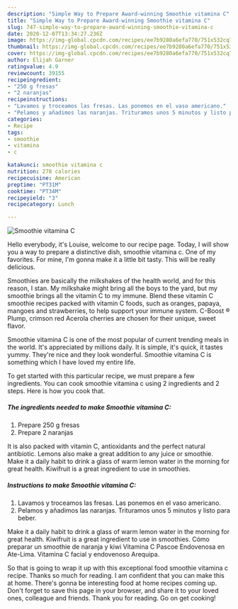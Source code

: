 ```yaml
---
description: "Simple Way to Prepare Award-winning Smoothie vitamina C"
title: "Simple Way to Prepare Award-winning Smoothie vitamina C"
slug: 747-simple-way-to-prepare-award-winning-smoothie-vitamina-c
date: 2020-12-07T13:34:27.236Z
image: https://img-global.cpcdn.com/recipes/ee7b9280a6efa770/751x532cq70/smoothie-vitamina-c-foto-principal.jpg
thumbnail: https://img-global.cpcdn.com/recipes/ee7b9280a6efa770/751x532cq70/smoothie-vitamina-c-foto-principal.jpg
cover: https://img-global.cpcdn.com/recipes/ee7b9280a6efa770/751x532cq70/smoothie-vitamina-c-foto-principal.jpg
author: Elijah Garner
ratingvalue: 4.9
reviewcount: 39155
recipeingredient:
- "250 g fresas"
- "2 naranjas"
recipeinstructions:
- "Lavamos y troceamos las fresas. Las ponemos en el vaso americano."
- "Pelamos y añadimos las naranjas. Trituramos unos 5 minutos y listo para beber."
categories:
- Recipe
tags:
- smoothie
- vitamina
- c

katakunci: smoothie vitamina c 
nutrition: 278 calories
recipecuisine: American
preptime: "PT31M"
cooktime: "PT34M"
recipeyield: "3"
recipecategory: Lunch

---
```



![Smoothie vitamina C](https://img-global.cpcdn.com/recipes/ee7b9280a6efa770/751x532cq70/smoothie-vitamina-c-foto-principal.jpg)

Hello everybody, it's Louise, welcome to our recipe page. Today, I will show you a way to prepare a distinctive dish, smoothie vitamina c. One of my favorites. For mine, I'm gonna make it a little bit tasty. This will be really delicious.

Smoothies are basically the milkshakes of the health world, and for this reason, I stan. My milkshake might bring all the boys to the yard, but my smoothie brings all the vitamin C to my immune. Blend these vitamin C smoothie recipes packed with vitamin C foods, such as oranges, papaya, mangoes and strawberries, to help support your immune system. C-Boost ® Plump, crimson red Acerola cherries are chosen for their unique, sweet flavor.

Smoothie vitamina C is one of the most popular of current trending meals in the world. It's appreciated by millions daily. It is simple, it's quick, it tastes yummy. They're nice and they look wonderful. Smoothie vitamina C is something which I have loved my entire life.


To get started with this particular recipe, we must prepare a few ingredients. You can cook smoothie vitamina c using 2 ingredients and 2 steps. Here is how you cook that.

<!--inarticleads1-->

##### The ingredients needed to make Smoothie vitamina C:

1. Prepare 250 g fresas
1. Prepare 2 naranjas


It is also packed with vitamin C, antioxidants and the perfect natural antibiotic. Lemons also make a great addition to any juice or smoothie. Make it a daily habit to drink a glass of warm lemon water in the morning for great health. Kiwifruit is a great ingredient to use in smoothies. 

<!--inarticleads2-->

##### Instructions to make Smoothie vitamina C:

1. Lavamos y troceamos las fresas. Las ponemos en el vaso americano.
1. Pelamos y añadimos las naranjas. Trituramos unos 5 minutos y listo para beber.


Make it a daily habit to drink a glass of warm lemon water in the morning for great health. Kiwifruit is a great ingredient to use in smoothies. Cómo preparar un smoothie de naranja y kiwi Vitamina C Pascoe Endovenosa en Ate-Lima. Vitamina C facial y endovenoso Arequipa. 

So that is going to wrap it up with this exceptional food smoothie vitamina c recipe. Thanks so much for reading. I am confident that you can make this at home. There's gonna be interesting food at home recipes coming up. Don't forget to save this page in your browser, and share it to your loved ones, colleague and friends. Thank you for reading. Go on get cooking!
